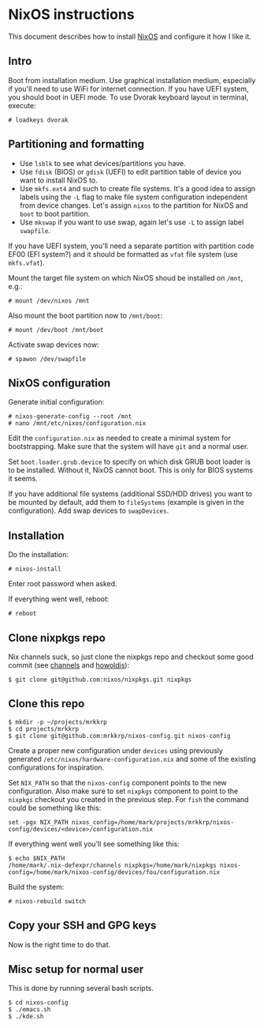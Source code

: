 # NixOS instructions

This document describes how to install [NixOS](https://nixos.org) and
configure it how I like it.

## Intro

Boot from installation medium. Use graphical installation medium, especially
if you'll need to use WiFi for internet connection. If you have UEFI system,
you should boot in UEFI mode. To use Dvorak keyboard layout in terminal,
execute:

```console
# loadkeys dvorak
```

## Partitioning and formatting

* Use `lsblk` to see what devices/partitions you have.
* Use `fdisk` (BIOS) or `gdisk` (UEFI) to edit partition table of device you
  want to install NixOS to.
* Use `mkfs.ext4` and such to create file systems. It's a good idea to
  assign labels using the `-L` flag to make file system configuration
  independent from device changes. Let's assign `nixos` to the partition for
  NixOS and `boot` to boot partition.
* Use `mkswap` if you want to use swap, again let's use `-L` to assign label
  `swapfile`.

If you have UEFI system, you'll need a separate partition with partition
code EF00 (EFI system?) and it should be formatted as `vfat` file system
(use `mkfs.vfat`).

Mount the target file system on which NixOS shoud be installed on `/mnt`,
e.g.:

```console
# mount /dev/nixos /mnt
```

Also mount the boot partition now to `/mnt/boot`:

```console
# mount /dev/boot /mnt/boot
```

Activate swap devices now:

```console
# spawon /dev/swapfile
```

## NixOS configuration

Generate initial configuration:

```console
# nixos-generate-config --root /mnt
# nano /mnt/etc/nixos/configuration.nix
```

Edit the `configuration.nix` as needed to create a minimal system for
bootstrapping. Make sure that the system will have `git` and a normal user.

Set `boot.loader.grub.device` to specify on which disk GRUB boot loader is
to be installed. Without it, NixOS cannot boot. This is only for BIOS
systems it seems.

If you have additional file systems (additional SSD/HDD drives) you want to
be mounted by default, add them to `fileSystems` (example is given in the
configuration). Add swap devices to `swapDevices`.

## Installation

Do the installation:

```console
# nixos-install
```

Enter root password when asked.

If everything went well, reboot:

```console
# reboot
```

## Clone nixpkgs repo

Nix channels suck, so just clone the nixpkgs repo and checkout some good
commit (see [channels][channels] and [howoldis][howoldis]):

```console
$ git clone git@github.com:nixos/nixpkgs.git nixpkgs
```

## Clone this repo

```console
$ mkdir -p ~/projects/mrkkrp
$ cd projects/mrkkrp
$ git clone git@github.com:mrkkrp/nixos-config.git nixos-config
```

Create a proper new configuration under `devices` using previously generated
`/etc/nixos/hardware-configuration.nix` and some of the existing
configurations for inspiration.

Set `NIX_PATH` so that the `nixos-config` component points to the new
configuration. Also make sure to set `nixpkgs` component to point to the
`nixpkgs` checkout you created in the previous step. For `fish` the command
could be something like this:

```console
set -pgx NIX_PATH nixos_config=/home/mark/projects/mrkkrp/nixos-config/devices/<device>/configuration.nix
```

If everything went well you'll see something like this:

```console
$ echo $NIX_PATH
/home/mark/.nix-defexpr/channels nixpkgs=/home/mark/nixpkgs nixos-config=/home/mark/nixos-config/devices/fou/configuration.nix
```

Build the system:

```consoule
# nixos-rebuild switch
```

## Copy your SSH and GPG keys

Now is the right time to do that.

## Misc setup for normal user

This is done by running several bash scripts.

```console
$ cd nixos-config
$ ./emacs.sh
$ ./kde.sh
```

[channels]: https://channels.nix.gsc.io
[howoldis]: https://howoldis.herokuapp.com/
